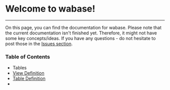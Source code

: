 # Welcome to wabase!

---

On this page, you can find the documentation for wabase. Please note that the current documentation isn't finished yet.
Therefore, it might not have some key concepts/ideas. If you have any questions - do not hesitate to post those
in the [Issues section](https://github.com/mrumkovskis/wabase/issues). 


### Table of Contents
* Tables
* [View Definition](View-Intro.md)
* [Table Definition](Table-Definition.md)
* 